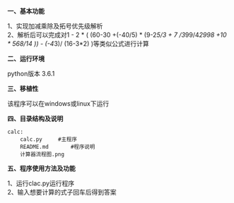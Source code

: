 **一、基本功能**  

1、实现加减乘除及拓号优先级解析  
2、解析后可以完成对1 - 2 * ( (60-30 +(-40/5) * (9-2*5/3 + 7 /3*99/4*2998 +10 * 568/14 )) - (-4*3)/ (16-3*2) )等类似公式进行计算  

**二、运行环境**  

python版本 3.6.1  

**三、移植性**  

该程序可以在windows或linux下运行  

**四、目录结构及说明**  
```
calc:  
	calc.py 	#主程序  
	README.md 		#程序说明  
	计算器流程图.png 
```

**五、程序使用方法及功能**  

1、运行clac.py运行程序  
2、输入想要计算的式子回车后得到答案  
